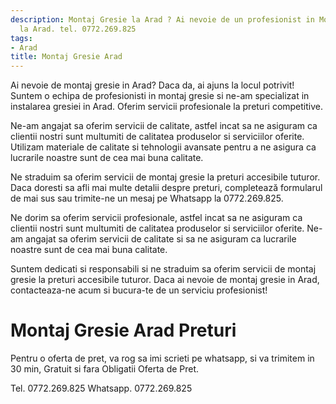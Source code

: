```yaml
---
description: Montaj Gresie la Arad ? Ai nevoie de un profesionist in Montaj Gresie
  la Arad. tel. 0772.269.825
tags:
- Arad
title: Montaj Gresie Arad
---
```



Ai nevoie de montaj gresie in Arad? Daca da, ai ajuns la locul potrivit! Suntem o echipa de profesionisti in montaj gresie si ne-am specializat in instalarea gresiei in Arad. Oferim servicii profesionale la preturi competitive. 

Ne-am angajat sa oferim servicii de calitate, astfel incat sa ne asiguram ca clientii nostri sunt multumiti de calitatea produselor si serviciilor oferite. Utilizam materiale de calitate si tehnologii avansate pentru a ne asigura ca lucrarile noastre sunt de cea mai buna calitate. 

Ne straduim sa oferim servicii de montaj gresie la preturi accesibile tuturor. Daca doresti sa afli mai multe detalii despre preturi, completează formularul de mai sus sau trimite-ne un mesaj pe Whatsapp la 0772.269.825. 

Ne dorim sa oferim servicii profesionale, astfel incat sa ne asiguram ca clientii nostri sunt multumiti de calitatea produselor si serviciilor oferite. Ne-am angajat sa oferim servicii de calitate si sa ne asiguram ca lucrarile noastre sunt de cea mai buna calitate. 

Suntem dedicati si responsabili si ne straduim sa oferim servicii de montaj gresie la preturi accesibile tuturor. Daca ai nevoie de montaj gresie in Arad, contacteaza-ne acum si bucura-te de un serviciu profesionist!

# Montaj Gresie Arad Preturi
Pentru o oferta de pret, va rog sa imi scrieti pe whatsapp, si va trimitem in 30 min, Gratuit si fara Obligatii Oferta de Pret.

Tel. 0772.269.825
Whatsapp. 0772.269.825
